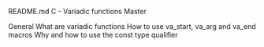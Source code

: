 README.md
C - Variadic functions
 Master

General
What are variadic functions
How to use va_start, va_arg and va_end macros
Why and how to use the const type qualifier
